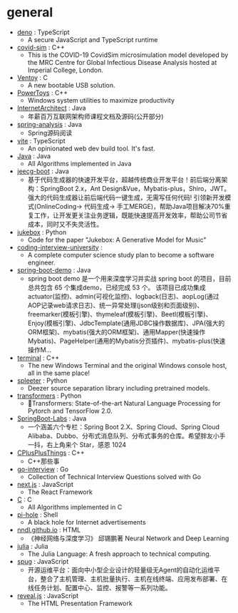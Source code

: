# general
- [deno](https://github.com/denoland/deno) : TypeScript
  - A secure JavaScript and TypeScript runtime
- [covid-sim](https://github.com/mrc-ide/covid-sim) : C++
  - This is the COVID-19 CovidSim microsimulation model developed by the MRC Centre for Global Infectious Disease Analysis hosted at Imperial College, London.
- [Ventoy](https://github.com/ventoy/Ventoy) : C
  - A new bootable USB solution.
- [PowerToys](https://github.com/microsoft/PowerToys) : C++
  - Windows system utilities to maximize productivity
- [InternetArchitect](https://github.com/bjmashibing/InternetArchitect) : Java
  - 年薪百万互联网架构师课程文档及源码(公开部分)
- [spring-analysis](https://github.com/seaswalker/spring-analysis) : Java
  - Spring源码阅读
- [vite](https://github.com/vitejs/vite) : TypeScript
  - An opinionated web dev build tool. It's fast.
- [Java](https://github.com/TheAlgorithms/Java) : Java
  - All Algorithms implemented in Java
- [jeecg-boot](https://github.com/zhangdaiscott/jeecg-boot) : Java
  - 基于代码生成器的快速开发平台，超越传统商业开发平台！前后端分离架构：SpringBoot 2.x，Ant Design&Vue，Mybatis-plus，Shiro，JWT。强大的代码生成器让前后端代码一键生成，无需写任何代码! 引领新开发模式(OnlineCoding-> 代码生成-> 手工MERGE)，帮助Java项目解决70%重复工作，让开发更关注业务逻辑，既能快速提高开发效率，帮助公司节省成本，同时又不失灵活性。
- [jukebox](https://github.com/openai/jukebox) : Python
  - Code for the paper "Jukebox: A Generative Model for Music"
- [coding-interview-university](https://github.com/jwasham/coding-interview-university) : 
  - A complete computer science study plan to become a software engineer.
- [spring-boot-demo](https://github.com/xkcoding/spring-boot-demo) : Java
  - spring boot demo 是一个用来深度学习并实战 spring boot 的项目，目前总共包含 65 个集成demo，已经完成 53 个。 该项目已成功集成 actuator(监控)、admin(可视化监控)、logback(日志)、aopLog(通过AOP记录web请求日志)、统一异常处理(json级别和页面级别)、freemarker(模板引擎)、thymeleaf(模板引擎)、Beetl(模板引擎)、Enjoy(模板引擎)、JdbcTemplate(通用JDBC操作数据库)、JPA(强大的ORM框架)、mybatis(强大的ORM框架)、通用Mapper(快速操作Mybatis)、PageHelper(通用的Mybatis分页插件)、mybatis-plus(快速操作M…
- [terminal](https://github.com/microsoft/terminal) : C++
  - The new Windows Terminal and the original Windows console host, all in the same place!
- [spleeter](https://github.com/deezer/spleeter) : Python
  - Deezer source separation library including pretrained models.
- [transformers](https://github.com/huggingface/transformers) : Python
  - 🤗Transformers: State-of-the-art Natural Language Processing for Pytorch and TensorFlow 2.0.
- [SpringBoot-Labs](https://github.com/YunaiV/SpringBoot-Labs) : Java
  - 一个涵盖六个专栏：Spring Boot 2.X、Spring Cloud、Spring Cloud Alibaba、Dubbo、分布式消息队列、分布式事务的仓库。希望胖友小手一抖，右上角来个 Star，感恩 1024
- [CPlusPlusThings](https://github.com/Light-City/CPlusPlusThings) : C++
  - C++那些事
- [go-interview](https://github.com/shomali11/go-interview) : Go
  - Collection of Technical Interview Questions solved with Go
- [next.js](https://github.com/vercel/next.js) : JavaScript
  - The React Framework
- [C](https://github.com/TheAlgorithms/C) : C
  - All Algorithms implemented in C
- [pi-hole](https://github.com/pi-hole/pi-hole) : Shell
  - A black hole for Internet advertisements
- [nndl.github.io](https://github.com/nndl/nndl.github.io) : HTML
  - 《神经网络与深度学习》 邱锡鹏著 Neural Network and Deep Learning
- [julia](https://github.com/JuliaLang/julia) : Julia
  - The Julia Language: A fresh approach to technical computing.
- [spug](https://github.com/openspug/spug) : JavaScript
  - 开源运维平台：面向中小型企业设计的轻量级无Agent的自动化运维平台，整合了主机管理、主机批量执行、主机在线终端、应用发布部署、在线任务计划、配置中心、监控、报警等一系列功能。
- [reveal.js](https://github.com/hakimel/reveal.js) : JavaScript
  - The HTML Presentation Framework
